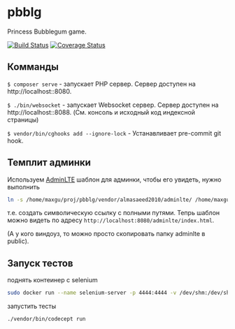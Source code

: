 # pbblg
Princess Bubblegum game.

[![Build Status](https://travis-ci.org/pbblg/pbblg.svg?branch=master)](https://travis-ci.org/pbblg/pbblg)
[![Coverage Status](https://coveralls.io/repos/github/pbblg/pbblg/badge.svg?branch=master)](https://coveralls.io/github/pbblg/pbblg?branch=master)

## Комманды
`$ composer serve` - запускает РНР сервер. Сервер доступен на http://localhost::8080.

`$ ./bin/websocket` - запускает Websocket сервер. Сервер доступен на http://localhost::8088. (См. консоль и исходный код индексной страницы)

`$ vendor/bin/cghooks add --ignore-lock` - Устанавливает pre-commit git hook.

## Темплит админки

Используем [AdminLTE](https://adminlte.io/docs/2.4/layout) шаблон для админки, чтобы его увидеть, нужно выполнить

```bash
ln -s /home/maxgu/proj/pbblg/vendor/almasaeed2010/adminlte/ /home/maxgu/proj/pbblg/public/
```

т.е. создать символическую ссылку с полными путями.
Тепрь шаблон можно видеть по адресу `http://localhost:8080/adminlte/index.html`.

(А у кого виндоуз, то можно просто скопировать папку adminlte в public). 


## Запуск тестов

поднять контеинер c selenium
```bash
sudo docker run --name selenium-server -p 4444:4444 -v /dev/shm:/dev/shm -d -it --rm --network host  selenium/standalone-chrome
```

запустить тесты
```bash
./vendor/bin/codecept run
```